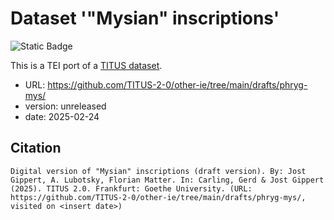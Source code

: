 # Dataset '"Mysian" inscriptions'

![Static Badge](https://img.shields.io/badge/TEI_validation-passing-green)

This is a TEI port of a [TITUS dataset](http://titus.uni-frankfurt.de/texte/etcs/phrygian/phryg.htm).

* URL: https://github.com/TITUS-2-0/other-ie/tree/main/drafts/phryg-mys/
* version: unreleased
* date: 2025-02-24

## Citation
```
Digital version of "Mysian" inscriptions (draft version). By: Jost Gippert, A. Lubotsky, Florian Matter. In: Carling, Gerd & Jost Gippert (2025). TITUS 2.0. Frankfurt: Goethe University. (URL: https://github.com/TITUS-2-0/other-ie/tree/main/drafts/phryg-mys/, visited on <insert date>)
```
